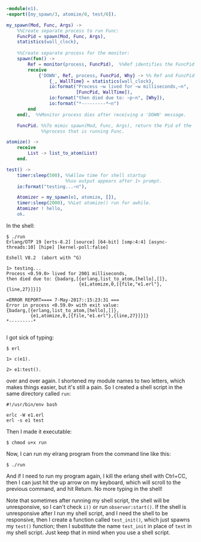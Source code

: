 ```erlang
-module(e1).
-export([my_spawn/3, atomize/0, test/0]).

my_spawn(Mod, Func, Args) ->
    %%Create separate process to run Func:
    FuncPid = spawn(Mod, Func, Args),
    statistics(wall_clock),
    
    %%Create separate process for the monitor:
    spawn(fun() ->
        Ref = monitor(process, FuncPid),  %%Ref identifies the FuncPid process
        receive
            {'DOWN', Ref, process, FuncPid, Why} -> %% Ref and FuncPid are bound!
                {_, WallTime} = statistics(wall_clock),
                io:format("Process ~w lived for ~w milliseconds,~n", 
                          [FuncPid, WallTime]),
                io:format("then died due to: ~p~n", [Why]),
                io:format("*---------*~n")
        end 
    end),  %%Monitor process dies after receiving a 'DOWN' message.

    FuncPid. %%To mimic spawn(Mod, Func, Args), return the Pid of the
             %%process that is running Func.

atomize() ->
    receive
        List -> list_to_atom(List)
    end.

test() ->
    timer:sleep(500), %%Allow time for shell startup
                      %%so output appears after 1> prompt.
    io:format("testing...~n"),  

    Atomizer = my_spawn(e1, atomize, []),
    timer:sleep(2000), %%Let atomize() run for awhile.
    Atomizer ! hello,
    ok.

```


In the shell:

```
$ ./run
Erlang/OTP 19 [erts-8.2] [source] [64-bit] [smp:4:4] [async-threads:10] [hipe] [kernel-poll:false]

Eshell V8.2  (abort with ^G)

1> testing...
Process <0.59.0> lived for 2001 milliseconds,
then died due to: {badarg,[{erlang,list_to_atom,[hello],[]},
                           {e1,atomize,0,[{file,"e1.erl"},{line,27}]}]}

=ERROR REPORT==== 7-May-2017::15:23:31 ===
Error in process <0.59.0> with exit value:
{badarg,[{erlang,list_to_atom,[hello],[]},
         {e1,atomize,0,[{file,"e1.erl"},{line,27}]}]}
*---------*


```
I got sick of typing:

```
$ erl

1> c(e1).

2> e1:test().

```
over and over again.  I shortened my module names to two letters, which makes things easier, but it's still a pain.  So I created a shell script in the same directory called `run`:

```
#!/usr/bin/env bash

erlc -W e1.erl
erl -s e1 test
```

Then I made it executable:
```
$ chmod u+x run
```
Now, I can run my elrang program from the command line like this:
```
$ ./run
```
And if I need to run my program again, I kill the erlang shell with Ctrl+CC, then I can just hit the up arrow on my keyboard, which will scroll to the previous command, and hit Return.  No more typing in the shell!  

Note that sometimes after running my shell script, the shell will be unresponsive, so I can't check `i()` or run `observer:start()`.  If the shell is unresponsive after I run my shell script, and I need the shell to be responsive, then I create a function called `test_init()`, which just spawns my `test()` function; then I substitute the name `test_init` in place of `test` in my shell script.  Just keep that in mind when you use a shell script.
